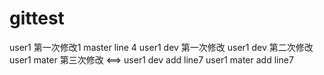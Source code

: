 # gittest

user1 第一次修改1
master line 4
user1 dev 第一次修改
user1 dev 第二次修改
user1 mater 第三次修改 <==> user1 dev add line7
user1 mater add line7
